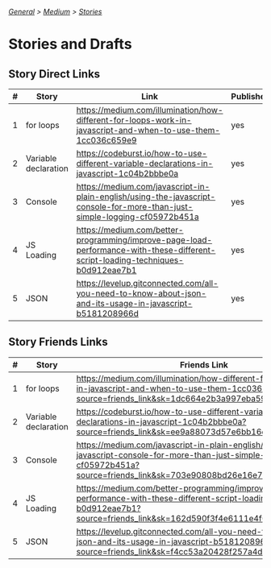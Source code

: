 _[General](../README.md) > [Medium](./main.md) > [Stories](./Stories.md)_

# **Stories and Drafts**

## **Story Direct Links**

| #   | Story                | Link                                                                                                                            | Published |
| --- | -------------------- | ------------------------------------------------------------------------------------------------------------------------------- | --------- |
| 1   | for loops            | https://medium.com/illumination/how-different-for-loops-work-in-javascript-and-when-to-use-them-1cc036c659e9                    | yes       |
| 2   | Variable declaration | https://codeburst.io/how-to-use-different-variable-declarations-in-javascript-1c04b2bbbe0a                                      | yes       |
| 3   | Console              | https://medium.com/javascript-in-plain-english/using-the-javascript-console-for-more-than-just-simple-logging-cf05972b451a      | yes       |
| 4   | JS Loading           | https://medium.com/better-programming/improve-page-load-performance-with-these-different-script-loading-techniques-b0d912eae7b1 | yes       |
| 5   | JSON                 | https://levelup.gitconnected.com/all-you-need-to-know-about-json-and-its-usage-in-javascript-b5181208966d                       | yes       |

## **Story Friends Links**

| #   | Story                | Friends Link                                                                                                                                                                            | Published |
| --- | -------------------- | --------------------------------------------------------------------------------------------------------------------------------------------------------------------------------------- | --------- |
| 1   | for loops            | https://medium.com/illumination/how-different-for-loops-work-in-javascript-and-when-to-use-them-1cc036c659e9?source=friends_link&sk=1dc664e2b3a997eba591f9436cc14891                    | yes       |
| 2   | Variable declaration | https://codeburst.io/how-to-use-different-variable-declarations-in-javascript-1c04b2bbbe0a?source=friends_link&sk=ee9a88073d57e6bb16ea2c1c0c603d53                                      | yes       |
| 3   | Console              | https://medium.com/javascript-in-plain-english/using-the-javascript-console-for-more-than-just-simple-logging-cf05972b451a?source=friends_link&sk=703e90808bd26e16e79f5b87a8b30e81      | yes       |
| 4   | JS Loading           | https://medium.com/better-programming/improve-page-load-performance-with-these-different-script-loading-techniques-b0d912eae7b1?source=friends_link&sk=162d590f3f4e6111e4f0cd16a1c536f2 | yes       |
| 5   | JSON                 | https://levelup.gitconnected.com/all-you-need-to-know-about-json-and-its-usage-in-javascript-b5181208966d?source=friends_link&sk=f4cc53a20428f257a4d3991b6b2b8303                       | yes       |
